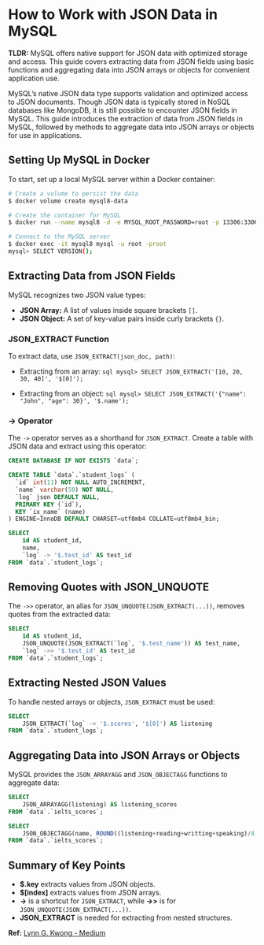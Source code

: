 # How to Work with JSON Data in MySQL

**TLDR:** MySQL offers native support for JSON data with optimized storage and access. This guide covers extracting data from JSON fields using basic functions and aggregating data into JSON arrays or objects for convenient application use.

MySQL’s native JSON data type supports validation and optimized access to JSON documents. Though JSON data is typically stored in NoSQL databases like MongoDB, it is still possible to encounter JSON fields in MySQL. This guide introduces the extraction of data from JSON fields in MySQL, followed by methods to aggregate data into JSON arrays or objects for use in applications.

## Setting Up MySQL in Docker

To start, set up a local MySQL server within a Docker container:

```bash
# Create a volume to persist the data
$ docker volume create mysql8-data

# Create the container for MySQL
$ docker run --name mysql8 -d -e MYSQL_ROOT_PASSWORD=root -p 13306:3306 -v mysql8-data:/var/lib/mysql mysql:8

# Connect to the MySQL server
$ docker exec -it mysql8 mysql -u root -proot
mysql> SELECT VERSION();
```

## Extracting Data from JSON Fields

MySQL recognizes two JSON value types:

- **JSON Array:** A list of values inside square brackets `[]`.
- **JSON Object:** A set of key-value pairs inside curly brackets `{}`.

### JSON_EXTRACT Function

To extract data, use `JSON_EXTRACT(json_doc, path)`:

- Extracting from an array:
  `sql
    mysql> SELECT JSON_EXTRACT('[10, 20, 30, 40]', '$[0]');
    `

- Extracting from an object:
  `sql
    mysql> SELECT JSON_EXTRACT('{"name": "John", "age": 30}', '$.name');
    `

### -> Operator

The `->` operator serves as a shorthand for `JSON_EXTRACT`. Create a table with JSON data and extract using this operator:

```sql
CREATE DATABASE IF NOT EXISTS `data`;

CREATE TABLE `data`.`student_logs` (
  `id` int(11) NOT NULL AUTO_INCREMENT,
  `name` varchar(50) NOT NULL,
  `log` json DEFAULT NULL,
  PRIMARY KEY (`id`),
  KEY `ix_name` (name)
) ENGINE=InnoDB DEFAULT CHARSET=utf8mb4 COLLATE=utf8mb4_bin;
```

```sql
SELECT
    id AS student_id,
    name,
    `log` -> '$.test_id' AS test_id
FROM `data`.`student_logs`;
```

## Removing Quotes with JSON_UNQUOTE

The `->>` operator, an alias for `JSON_UNQUOTE(JSON_EXTRACT(...))`, removes quotes from the extracted data:

```sql
SELECT
    id AS student_id,
    JSON_UNQUOTE(JSON_EXTRACT(`log`, '$.test_name')) AS test_name,
    `log` ->> '$.test_id' AS test_id
FROM `data`.`student_logs`;
```

## Extracting Nested JSON Values

To handle nested arrays or objects, `JSON_EXTRACT` must be used:

```sql
SELECT
    JSON_EXTRACT(`log` -> '$.scores', '$[0]') AS listening
FROM `data`.`student_logs`;
```

## Aggregating Data into JSON Arrays or Objects

MySQL provides the `JSON_ARRAYAGG` and `JSON_OBJECTAGG` functions to aggregate data:

```sql
SELECT
    JSON_ARRAYAGG(listening) AS listening_scores
FROM `data`.`ielts_scores`;
```

```sql
SELECT
    JSON_OBJECTAGG(name, ROUND((listening+reading+writting+speaking)/4, 1)) AS ielts_scores
FROM `data`.`ielts_scores`;
```

## Summary of Key Points

- **$.key** extracts values from JSON objects.
- **$[index]** extracts values from JSON arrays.
- **->** is a shortcut for `JSON_EXTRACT`, while **->>** is for `JSON_UNQUOTE(JSON_EXTRACT(...))`.
- **JSON_EXTRACT** is needed for extracting from nested structures.

**Ref:** [Lynn G. Kwong - Medium](https://towardsdatascience.com/how-to-work-with-json-data-in-mysql-11672e4da7e9)

